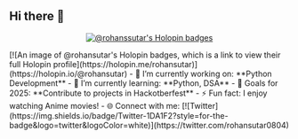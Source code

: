 ## Hi there 👋
<p align="center">
  <a href="https://holopin.io/@rohanssutar">
    <img src="https://holopin.me/rohanssutar" alt="@rohanssutar's Holopin badges" />
  </a>
</p>
[![An image of @rohansutar's Holopin badges, which is a link to view their full Holopin profile](https://holopin.me/rohansutar)](https://holopin.io/@rohansutar)
- 🔭 I’m currently working on: **Python Development**
- 🌱 I’m currently learning: **Python, DSA**
- 🎯 Goals for 2025: **Contribute to projects in Hackotberfest**
- ⚡ Fun fact: I enjoy watching Anime movies!
- 🌐 Connect with me:
  [![Twitter](https://img.shields.io/badge/Twitter-1DA1F2?style=for-the-badge&logo=twitter&logoColor=white)](https://twitter.com/rohansutar0804)

